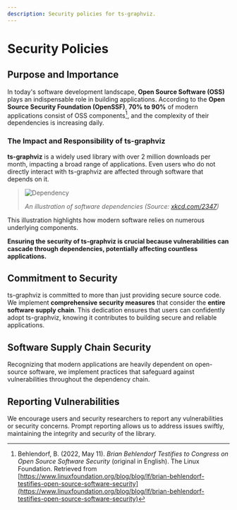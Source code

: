 ```yaml
---
description: Security policies for ts-graphviz.
---
```

# Security Policies

## Purpose and Importance

In today's software development landscape, **Open Source Software (OSS)** plays an indispensable role in building applications. According to the **Open Source Security Foundation (OpenSSF)**, **70% to 90%** of modern applications consist of OSS components[^1], and the complexity of their dependencies is increasing daily.

[^1]: Behlendorf, B. (2022, May 11). *Brian Behlendorf Testifies to Congress on Open Source Software Security* (original in English). The Linux Foundation. Retrieved from [https://www.linuxfoundation.org/blog/blog/lf/brian-behlendorf-testifies-open-source-software-security](https://www.linuxfoundation.org/blog/blog/lf/brian-behlendorf-testifies-open-source-software-security)

### The Impact and Responsibility of ts-graphviz

**ts-graphviz** is a widely used library with over 2 million downloads per month, impacting a broad range of applications. Even users who do not directly interact with ts-graphviz are affected through software that depends on it.

> ![Dependency](https://imgs.xkcd.com/comics/dependency.png)
>
> *An illustration of software dependencies (Source: [xkcd.com/2347](https://xkcd.com/2347/))*

This illustration highlights how modern software relies on numerous underlying components.

**Ensuring the security of ts-graphviz is crucial because vulnerabilities can cascade through dependencies, potentially affecting countless applications.**

## Commitment to Security

ts-graphviz is committed to more than just providing secure source code. We implement **comprehensive security measures** that consider the **entire software supply chain**. This dedication ensures that users can confidently adopt ts-graphviz, knowing it contributes to building secure and reliable applications.

## Software Supply Chain Security

Recognizing that modern applications are heavily dependent on open-source software, we implement practices that safeguard against vulnerabilities throughout the dependency chain.

## Reporting Vulnerabilities

We encourage users and security researchers to report any vulnerabilities or security concerns. Prompt reporting allows us to address issues swiftly, maintaining the integrity and security of the library.
